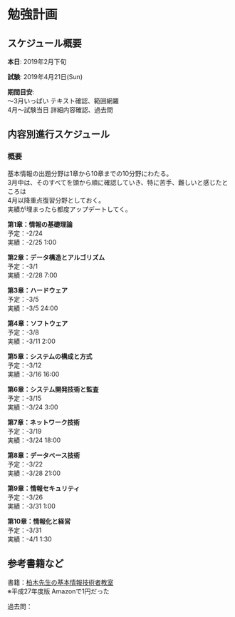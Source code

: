 
# 勉強計画

## スケジュール概要

**本日**:
2019年2月下旬  

**試験**:
2019年4月21日(Sun)

**期間目安**:  
～3月いっぱい テキスト確認、範囲網羅  
4月～試験当日 詳細内容確認、過去問


## 内容別進行スケジュール

### 概要
基本情報の出題分野は1章から10章までの10分野にわたる。  
3月中は、そのすべてを頭から順に確認していき、特に苦手、難しいと感じたところは  
4月以降重点復習分野としておく。  
実績が埋まったら都度アップデートしてく。

**第1章：情報の基礎理論**  
予定：-2/24  
実績：-2/25 1:00

**第2章：データ構造とアルゴリズム**  
予定：-3/1  
実績：-2/28 7:00

**第3章：ハードウェア**  
予定：-3/5  
実績：-3/5 24:00

**第4章：ソフトウェア**  
予定：-3/8  
実績：-3/11 2:00

**第5章：システムの構成と方式**  
予定：-3/12  
実績：-3/16 16:00

**第6章：システム開発技術と監査**  
予定：-3/15  
実績：-3/24 3:00

**第7章：ネットワーク技術**  
予定：-3/19  
実績：-3/24 18:00

**第8章：データベース技術**  
予定：-3/22  
実績：-3/28 21:00

**第9章：情報セキュリティ**  
予定：-3/26  
実績：-3/31 1:00

**第10章：情報化と経営**  
予定：-3/31  
実績：-4/1 1:30

## 参考書籍など
書籍：[柏木先生の基本情報技術者教室](https://www.amazon.co.jp/dp/B0784TT99J)   
※平成27年度版 Amazonで1円だった

過去問：
